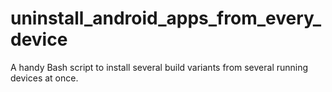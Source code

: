 # uninstall_android_apps_from_every_device
A handy Bash script to install several build variants from several running devices at once.
